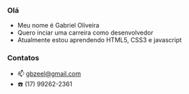 ### Olá

- Meu nome é Gabriel Oliveira
- Quero inciar uma carreira como desenvolvedor
- Atualmente estou aprendendo HTML5, CSS3 e javascript

### Contatos
- 📫 gbzeel@gmail.com
- ☎️ (17) 99262-2361

<!---
gbzeel/gbzeel is a ✨ special ✨ repository because its `README.md` (this file) appears on your GitHub profile.
You can click the Preview link to take a look at your changes.
--->
